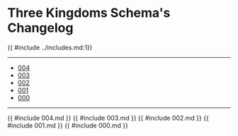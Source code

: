 # Three Kingdoms Schema's Changelog

{{ #include ../includes.md:1}}

-----------------------------------
- [004](#004)
- [003](#003)
- [002](#002)
- [001](#001)
- [000](#000)

-----------------------------------
{{ #include 004.md }}
{{ #include 003.md }}
{{ #include 002.md }}
{{ #include 001.md }}
{{ #include 000.md }}